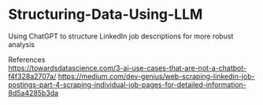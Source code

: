 # Structuring-Data-Using-LLM
Using ChatGPT to structure LinkedIn job descriptions for more robust analysis

References  
https://towardsdatascience.com/3-ai-use-cases-that-are-not-a-chatbot-f4f328a2707a/
https://medium.com/dev-genius/web-scraping-linkedin-job-postings-part-4-scraping-individual-job-pages-for-detailed-information-8d5a4285b3da
